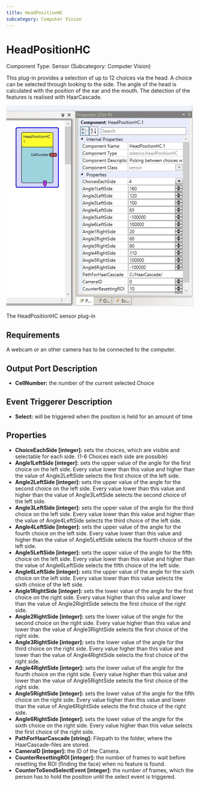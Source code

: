```yaml
---
title: HeadPositionHC
subcategory: Computer Vision
---
```


# HeadPositionHC

Component Type: Sensor (Subcategory: Computer Vision)

This plug-in provides a selection of up to 12 choices via the head. A choice can be selected through looking to the side. The angle of the head is calculated with the position of the ear and the mouth. The detection of the features is realised with HaarCascade.

![Screenshot: HeadPositionHC plug-in](./img/headpositionhc.png "Screenshot: HeadPositionHC plugin")

The HeadPositionHC sensor plug-in

## Requirements

A webcam or an other camera has to be connected to the computer.

## Output Port Description

- **CellNumber:** the number of the current selected Choice

## Event Triggerer Description

- **Select:** will be triggered when the position is held for an amount of time

## Properties

- **ChoiceEachSide \[integer\]:** sets the choices, which are visible and selectable for each side. (1-6 Choices each side are possible)
- **Angle1LeftSide \[integer\]:** sets the upper value of the angle for the first choice on the left side. Every value lower than this value and higher than the value of Angle2LeftSide selects the first choice of the left side.
- **Angle2LeftSide \[integer\]:** sets the upper value of the angle for the second choice on the left side. Every value lower than this value and higher than the value of Angle3LeftSide selects the second choice of the left side.
- **Angle3LeftSide \[integer\]:** sets the upper value of the angle for the third choice on the left side. Every value lower than this value and higher than the value of Angle4LeftSide selects the third choice of the left side.
- **Angle4LeftSide \[integer\]:** sets the upper value of the angle for the fourth choice on the left side. Every value lower than this value and higher than the value of Angle5LeftSide selects the fourth choice of the left side.
- **Angle5LeftSide \[integer\]:** sets the upper value of the angle for the fifth choice on the left side. Every value lower than this value and higher than the value of Angle6LeftSide selects the fifth choice of the left side.
- **Angle6LeftSide \[integer\]:** sets the upper value of the angle for the sixth choice on the left side. Every value lower than this value selects the sixth choice of the left side.
- **Angle1RightSide \[integer\]:** sets the lower value of the angle for the first choice on the right side. Every value higher than this value and lower than the value of Angle2RightSide selects the first choice of the right side.
- **Angle2RightSide \[integer\]:** sets the lower value of the angle for the second choice on the right side. Every value higher than this value and lower than the value of Angle3RightSide selects the first choice of the right side.
- **Angle3RightSide \[integer\]:** sets the lower value of the angle for the third choice on the right side. Every value higher than this value and lower than the value of Angle4RightSide selects the first choice of the right side.
- **Angle4RightSide \[integer\]:** sets the lower value of the angle for the fourth choice on the right side. Every value higher than this value and lower than the value of Angle5RightSide selects the first choice of the right side.
- **Angle5RightSide \[integer\]:** sets the lower value of the angle for the fifth choice on the right side. Every value higher than this value and lower than the value of Angle6RightSide selects the first choice of the right side.
- **Angle6RightSide \[integer\]:** sets the lower value of the angle for the sixth choice on the right side. Every value higher than this value selects the first choice of the right side.
- **PathForHaarCascade \[string\]:** Filepath to the folder, where the HaarCascade-files are stored.
- **CameraID \[integer\]:** the ID of the Camera.
- **CounterResettingROI \[integer\]:** the number of frames to wait before resetting the ROI (finding the face) when no feature is found.
- **CounterToSendSelectEvent \[integer\]:** the number of frames, which the person has to hold the position until the select event is triggered.
